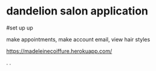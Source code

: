 # dandelion salon application

#set up up

make appointments, make account email, view hair styles 

https://madeleinecoiffure.herokuapp.com/

.
.
